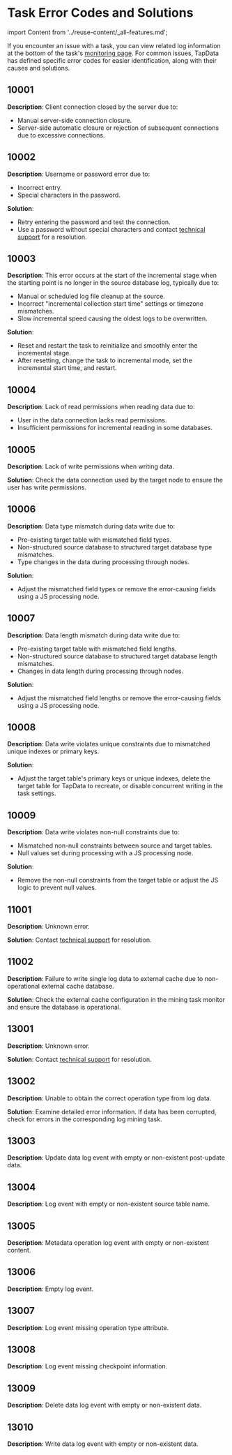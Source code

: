 # Task Error Codes and Solutions

import Content from '../reuse-content/_all-features.md';

<Content />

If you encounter an issue with a task, you can view related log information at the bottom of the task's [monitoring page](../user-guide/data-development/monitor-task.md). For common issues, TapData has defined specific error codes for easier identification, along with their causes and solutions.

## 10001

**Description**: Client connection closed by the server due to:
- Manual server-side connection closure.
- Server-side automatic closure or rejection of subsequent connections due to excessive connections.

## 10002

**Description**: Username or password error due to:
- Incorrect entry.
- Special characters in the password.

**Solution**:
- Retry entering the password and test the connection.
- Use a password without special characters and contact [technical support](../support.md) for a resolution.

## 10003

**Description**: This error occurs at the start of the incremental stage when the starting point is no longer in the source database log, typically due to:
- Manual or scheduled log file cleanup at the source.
- Incorrect "incremental collection start time" settings or timezone mismatches.
- Slow incremental speed causing the oldest logs to be overwritten.

**Solution**:
- Reset and restart the task to reinitialize and smoothly enter the incremental stage.
- After resetting, change the task to incremental mode, set the incremental start time, and restart.

## 10004

**Description**: Lack of read permissions when reading data due to:
- User in the data connection lacks read permissions.
- Insufficient permissions for incremental reading in some databases.

## 10005

**Description**: Lack of write permissions when writing data.

**Solution**: Check the data connection used by the target node to ensure the user has write permissions.

## 10006

**Description**: Data type mismatch during data write due to:
- Pre-existing target table with mismatched field types.
- Non-structured source database to structured target database type mismatches.
- Type changes in the data during processing through nodes.

**Solution**:
- Adjust the mismatched field types or remove the error-causing fields using a JS processing node.

## 10007

**Description**: Data length mismatch during data write due to:
- Pre-existing target table with mismatched field lengths.
- Non-structured source database to structured target database length mismatches.
- Changes in data length during processing through nodes.

**Solution**:
- Adjust the mismatched field lengths or remove the error-causing fields using a JS processing node.

## 10008

**Description**: Data write violates unique constraints due to mismatched unique indexes or primary keys.

**Solution**:
- Adjust the target table's primary keys or unique indexes, delete the target table for TapData to recreate, or disable concurrent writing in the task settings.

## 10009

**Description**: Data write violates non-null constraints due to:
- Mismatched non-null constraints between source and target tables.
- Null values set during processing with a JS processing node.

**Solution**:
- Remove the non-null constraints from the target table or adjust the JS logic to prevent null values.

## 11001

**Description**: Unknown error.

**Solution**: Contact [technical support](../support.md) for resolution.

## 11002

**Description**: Failure to write single log data to external cache due to non-operational external cache database.

**Solution**: Check the external cache configuration in the mining task monitor and ensure the database is operational.

## 13001

**Description**: Unknown error.

**Solution**: Contact [technical support](../support.md) for resolution.

## 13002

**Description**: Unable to obtain the correct operation type from log data.

**Solution**: Examine detailed error information. If data has been corrupted, check for errors in the corresponding log mining task.

## 13003

**Description**: Update data log event with empty or non-existent post-update data.

## 13004

**Description**: Log event with empty or non-existent source table name.

## 13005

**Description**: Metadata operation log event with empty or non-existent content.

## 13006

**Description**: Empty log event.

## 13007

**Description**: Log event missing operation type attribute.

## 13008

**Description**: Log event missing checkpoint information.

## 13009

**Description**: Delete data log event with empty or non-existent data.

## 13010

**Description**: Write data log event with empty or non-existent data.